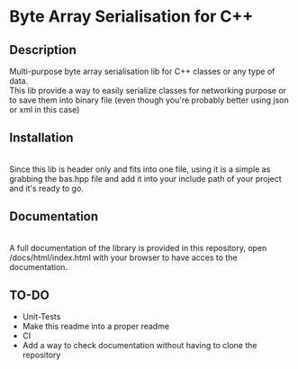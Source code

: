# Byte Array Serialisation for C++

## Description

Multi-purpose byte array serialisation lib for C++ classes or any type of data.\
This lib provide a way to easily serialize classes for networking purpose or to save them into binary file (even though you're probably better using json or xml in this case)

## Installation
\
Since this lib is header only and fits into one file, using it is a simple as grabbing the bas.hpp file and add it into your include path of your project and it's ready to go.

## Documentation
\
A full documentation of the library is provided in this repository, open /docs/html/index.html with your browser to have acces to the documentation.

## TO-DO

- Unit-Tests
- Make this readme into a proper readme
- CI
- Add a way to check documentation without having to clone the repository
